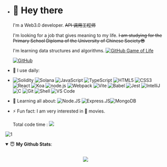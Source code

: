 - # 👋 Hey there

  I'm a Web3.0 developer. <del>API 调用工程师</del>

  I'm looking for a job that gives meaning to my life. <del>I am studying for the Primary School Diploma of the University of Chinese Society😎</del>

  I'm learning data structures and algorithms.
  [![GitHub Game of Life](https://github4life.herokuapp.com/ethomson.gif?z=6)](https://github4life.herokuapp.com/Silence-dream)

  [![GitHub](https://github-profile-summary-cards.vercel.app/api/cards/profile-details?username=silence-dream&theme=github_dark&show_icons=true)](https://github-profile-summary-cards.vercel.app/api/cards/profile-details?username=silence-dream&theme=github_dark&show_icons=true)



- 🚀 I use daily:
- ![Solidity](https://img.shields.io/badge/-Solidity-black?style=plastic&logo=solidity)
  ![Solana](https://img.shields.io/badge/-Sonala-black?style=plastic&logo=solana)
  ![JavaScript](https://img.shields.io/badge/-JavaScript-black?style=plastic&logo=javascript)
  ![TypeScript](https://img.shields.io/badge/TypeScript-3178C6.svg?style=flat&logo=typescript&logoColor=white)
  ![HTML5](https://img.shields.io/badge/HTML5-E34F26.svg?style=flat&logo=html5&logoColor=white)
  ![CSS3](https://img.shields.io/badge/CSS3-E34F26.svg?style=flat&logo=css3&logoColor=white)
  ![React](https://img.shields.io/badge/React-61DAFB.svg?style=flat&logo=react&logoColor=white)
  ![Koa](https://img.shields.io/badge/Koa-33333D.svg?style=flat&logo=Koa&logoColor=white)
  ![node.js](https://img.shields.io/badge/node.js-339933?style=flat&logo=node.js&logoColor=white)
  ![Webpack](https://img.shields.io/badge/Webpack-8DD6F9.svg?style=flat&logo=webpack&logoColor=white)
  ![Vite](https://img.shields.io/badge/Vite-646CFF.svg?style=flat&logo=vite&logoColor=white)
  ![Babel](https://img.shields.io/badge/Babel-F9DC3E?style=flat&logo=babel&logoColor=white)
  ![Jest](https://img.shields.io/badge/Jest-C21325?style=flat&logo=Jest&logoColor=white)
  ![IntelliJ](https://img.shields.io/badge/Intellij_Idea-000000.svg?style=flat&logo=intellij-idea&logoColor=white)
  ![C](https://img.shields.io/badge/-C-black?style=plastic&logo=C)
  ![Git](https://img.shields.io/badge/-Git-black?style=plastic&logo=git)
  ![Shell](https://img.shields.io/badge/-Shell-blasck?style=plastic&logo=Shell)
  ![VS Code](https://img.shields.io/badge/-VS%20Code-007ACC?style=plastic&logo=visual-studio-code)
- 🌱 Learning all about:
  ![Node.JS](https://img.shields.io/badge/-Node.JS-black?style=plastic&logo=Node.js) ![Express.JS](https://img.shields.io/badge/-Express.JS-c7b198?style=plastic&logo=Express.JS)![MongoDB](https://img.shields.io/badge/-MongoDB-black?style=plastic&logo=mongodb)
- ⚡️ Fun fact: I am very interested in 🍿 movies.
  <p><span>Total code time :</span> <img style="margin-top:3px;" src="https://wakatime.com/badge/user/35c7ff7b-50b4-4816-9263-38b08e3c771c.svg"/></p>
  <!-- (Starting from 2022.03.09) -->

![1](https://wakatime.com/share/@Silence_dream/21fb4f5c-7f46-4428-a2ea-725cad85771e.svg)

  <!-- <p><span>Last 7 Days :</span> </p>


<div>
  <p align = "center">
    <img src="https://github-readme-stats.vercel.app/api/wakatime?username=Silence_dream&layout=compact&theme=material-palenight&range=last_7_days" />
  </p>
</div> -->



<details open>
 <summary> 😇 <b>My Github Stats</b>: </summary>
<br>
<p align = "center">
  <img src = "https://github-readme-stats.vercel.app/api?username=Silence-dream&show_icons=true&theme=calm&line_height=33&hide_border=true&count_private=true">
  <!-- <img src = "https://github-readme-stats.vercel.app/api/top-langs/?username=Silence-dream&theme=calm&hide_border=true"> -->
</p>
</details>

<!-- Game :

![](https://genshin-card.getloli.com/62/227928843.png) -->
